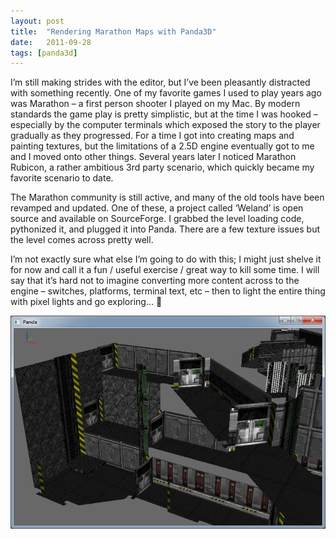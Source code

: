 ```yaml
---
layout: post
title:  "Rendering Marathon Maps with Panda3D"
date:   2011-09-28
tags: [panda3d]
---
```

I’m still making strides with the editor, but I’ve been pleasantly distracted with something recently. One of my favorite games I used to play years ago was Marathon – a first person shooter I played on my Mac. By modern standards the game play is pretty simplistic, but at the time I was hooked – especially by the computer terminals which exposed the story to the player gradually as they progressed. For a time I got into creating maps and painting textures, but the limitations of a 2.5D engine eventually got to me and I moved onto other things. Several years later I noticed Marathon Rubicon, a rather ambitious 3rd party scenario, which quickly became my favorite scenario to date.

The Marathon community is still active, and many of the old tools have been revamped and updated. One of these, a project called ‘Weland’ is open source and available on SourceForge. I grabbed the level loading code, pythonized it, and plugged it into Panda. There are a few texture issues but the level comes across pretty well.

I’m not exactly sure what else I’m going to do with this; I might just shelve it for now and call it a fun / useful exercise / great way to kill some time. I will say that it’s hard not to imagine converting more content across to the engine – switches, platforms, terminal text, etc – then to light the entire thing with pixel lights and go exploring… 🙂

![My helpful screenshot](/assets/images/pandaRubicon01.jpg)